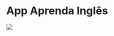 # App Aprenda Inglês

![](https://github.com/joselinosantosti/learning-english/blob/main/images/english.png)
